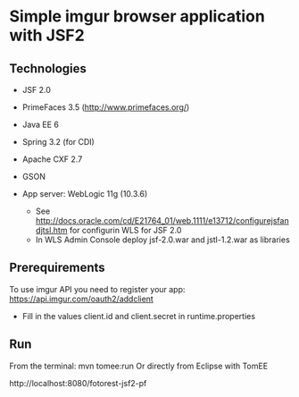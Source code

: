 Simple imgur browser application with JSF2
======================

Technologies
-----------

* JSF 2.0
* PrimeFaces 3.5 (http://www.primefaces.org/)
* Java EE 6
* Spring 3.2 (for CDI)
* Apache CXF 2.7
* GSON

* App server: WebLogic 11g (10.3.6)
	* See http://docs.oracle.com/cd/E21764_01/web.1111/e13712/configurejsfandjtsl.htm for configurin WLS for JSF 2.0
	* In WLS Admin Console deploy jsf-2.0.war and jstl-1.2.war as libraries

Prerequirements
---------------

To use imgur API you need to register your app: https://api.imgur.com/oauth2/addclient

* Fill in the values client.id and client.secret in runtime.properties

Run
---------------
From the terminal: mvn tomee:run
Or directly from Eclipse with TomEE

http://localhost:8080/fotorest-jsf2-pf
